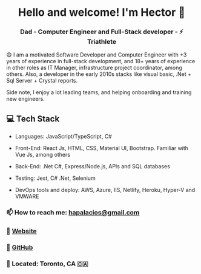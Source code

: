 <h1 align="center">
    Hello and welcome! I'm Hector 👋 
</h1>

<h3 align="center">
    Dad - Computer Engineer and Full-Stack developer -  ⚡ Triathlete
</h3>

😄 I am a motivated Software Developer and Computer Engineer with +3 years of experience in full-stack development, and 18+ years of experience in other roles as IT Manager, infrastructure project coordinator, among others. Also, a developer in the early 2010s stacks like visual basic, .Net + Sql Server + Crystal reports.

Side note, I enjoy a lot leading teams, and helping onboarding and training new engineers.


## 💻 Tech Stack
* Languages: JavaScript/TypeScript, C#
* Front-End: React Js, HTML, CSS, Material UI, Bootstrap. Familiar with Vue Js, among others
* Back-End: .Net C#, Express/Node.js, APIs and SQL databases

* Testing: Jest, C# .Net, Selenium
* DevOps tools and deploy: AWS, Azure, IIS, Netlify, Heroku, Hyper-V and VMWARE


### 📫 How to reach me: hapalacios@gmail.com
### :link: [Website](https://hectorpalacios.ca)
### :link: [GitHub](https://github.com/hapalacios)
### 📍 Located: Toronto, CA 🇨🇦 
